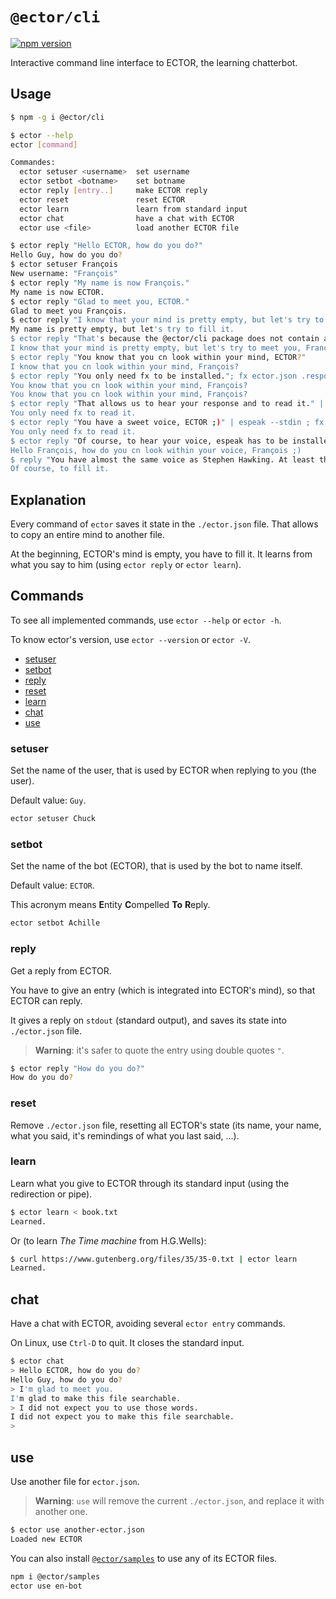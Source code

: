 # `@ector/cli`

[![npm version](https://badge.fury.io/js/%40ector%2Fcli.svg)](https://badge.fury.io/js/%40ector%2Fcli)

Interactive command line interface to ECTOR, the learning chatterbot.

## Usage

```bash
$ npm -g i @ector/cli

$ ector --help
ector [command]

Commandes:
  ector setuser <username>  set username
  ector setbot <botname>    set botname
  ector reply [entry..]     make ECTOR reply
  ector reset               reset ECTOR
  ector learn               learn from standard input
  ector chat                have a chat with ECTOR
  ector use <file>          load another ECTOR file

$ ector reply "Hello ECTOR, how do you do?"
Hello Guy, how do you do?
$ ector setuser François
New username: "François"
$ ector reply "My name is now François."
My name is now ECTOR.
$ ector reply "Glad to meet you, ECTOR."
Glad to meet you François.
$ ector reply "I know that your mind is pretty empty, but let's try to fill it."
My name is pretty empty, but let's try to fill it.
$ ector reply "That's because the @ector/cli package does not contain any prepared JSON file containing a mind."
I know that your mind is pretty empty, but let's try to meet you, François.
$ ector reply "You know that you cn look within your mind, ECTOR?"
I know that you cn look within your mind, François?
$ ector reply "You only need fx to be installed."; fx ector.json .response
You know that you cn look within your mind, François?
You know that you cn look within your mind, François?
$ ector reply "That allows us to hear your response and to read it." | espeak --stdin ; fx ector.json .response
You only need fx to read it.
$ ector reply "You have a sweet voice, ECTOR ;)" | espeak --stdin ; fx ector.json .response
You only need fx to read it.
$ ector reply "Of course, to hear your voice, espeak has to be installed too." | espeak --stdin ; fx ector.json .response
Hello François, how do you cn look within your voice, François ;)
$ reply "You have almost the same voice as Stephen Hawking. At least the voice you can hear in The Big Bang Theory." | espeak --stdin ; fx ector.json .response
Of course, to fill it.
```

## Explanation

Every command of `ector` saves it state in the `./ector.json` file.
That allows to copy an entire mind to another file.

At the beginning, ECTOR's mind is empty, you have to fill it.
It learns from what you say to him (using `ector reply` or `ector learn`).

## Commands

To see all implemented commands, use `ector --help` or `ector -h`.

To know ector's version, use `ector --version` or `ector -V`.

- [setuser](#setuser)
- [setbot](#setbot)
- [reply](#reply)
- [reset](#reset)
- [learn](#learn)
- [chat](#chat)
- [use](#use)

### setuser

Set the name of the user, that is used by ECTOR when replying to you (the user).

Default value: `Guy`.

```bash
ector setuser Chuck
```

### setbot

Set the name of the bot (ECTOR), that is used by the bot to name itself.

Default value: `ECTOR`.

This acronym means **E**ntity **C**ompelled **To** **R**eply.

```bash
ector setbot Achille
```

### reply

Get a reply from ECTOR.

You have to give an entry (which is integrated into ECTOR's mind), so that ECTOR
can reply.

It gives a reply on `stdout` (standard output), and saves its state into
`./ector.json` file.

> **Warning**: it's safer to quote the entry using double quotes `"`.

```bash
$ ector reply "How do you do?"
How do you do?
```

### reset

Remove `./ector.json` file, resetting all ECTOR's state (its name, your name,
what you said, it's remindings of what you last said, ...).

### learn

Learn what you give to ECTOR through its standard input (using the redirection
or pipe).

```bash
$ ector learn < book.txt
Learned.
```

Or (to learn _The Time machine_ from H.G.Wells):

```bash
$ curl https://www.gutenberg.org/files/35/35-0.txt | ector learn
Learned.
```

## chat

Have a chat with ECTOR, avoiding several `ector entry` commands.

On Linux, use `Ctrl-D` to quit.
It closes the standard input.

```bash
$ ector chat
> Hello ECTOR, how do you do?
Hello Guy, how do you do?
> I'm glad to meet you.
I'm glad to make this file searchable.
> I did not expect you to use those words.
I did not expect you to make this file searchable.
>
```

## use

Use another file for `ector.json`.

> **Warning**: `use` will remove the current `./ector.json`, and replace it with
> another one.

```bash
$ ector use another-ector.json
Loaded new ECTOR
```

You can also install [`@ector/samples`](../samples) to use any of its ECTOR
files.

```bash
npm i @ector/samples
ector use en-bot
```
